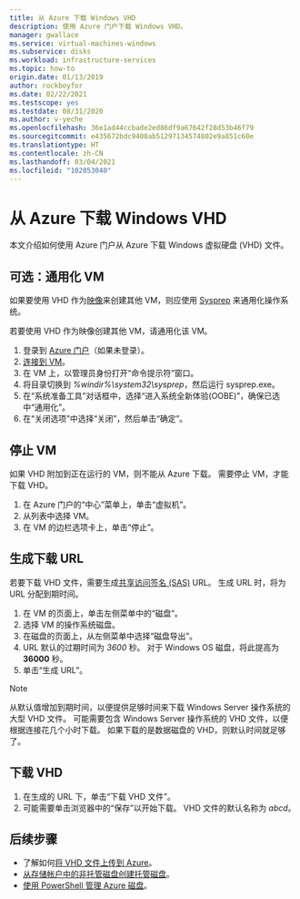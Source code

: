 ```yaml
---
title: 从 Azure 下载 Windows VHD
description: 使用 Azure 门户下载 Windows VHD。
manager: gwallace
ms.service: virtual-machines-windows
ms.subservice: disks
ms.workload: infrastructure-services
ms.topic: how-to
origin.date: 01/13/2019
author: rockboyfor
ms.date: 02/22/2021
ms.testscope: yes
ms.testdate: 08/31/2020
ms.author: v-yeche
ms.openlocfilehash: 36e1ad44ccbade2ed86df9a67642f28d53b46f79
ms.sourcegitcommit: e435672bdc9400ab51297134574802e9a851c60e
ms.translationtype: HT
ms.contentlocale: zh-CN
ms.lasthandoff: 03/04/2021
ms.locfileid: "102053040"
---
```

# <a name="download-a-windows-vhd-from-azure"></a>从 Azure 下载 Windows VHD

本文介绍如何使用 Azure 门户从 Azure 下载 Windows 虚拟硬盘 (VHD) 文件。

## <a name="optional-generalize-the-vm"></a>可选：通用化 VM

如果要使用 VHD 作为[映像](tutorial-custom-images.md)来创建其他 VM，则应使用 [Sysprep](https://docs.microsoft.com/windows-hardware/manufacture/desktop/sysprep--generalize--a-windows-installation) 来通用化操作系统。 

若要使用 VHD 作为映像创建其他 VM，请通用化该 VM。

1. 登录到 [Azure 门户](https://portal.azure.cn/)（如果未登录）。
2. [连接到 VM](connect-logon.md)。 
3. 在 VM 上，以管理员身份打开“命令提示符”窗口。
4. 将目录切换到 *%windir%\system32\sysprep*，然后运行 sysprep.exe。
5. 在“系统准备工具”对话框中，选择“进入系统全新体验(OOBE)”，确保已选中“通用化”。
6. 在“关闭选项”中选择“关闭”，然后单击“确定”。 

## <a name="stop-the-vm"></a>停止 VM

如果 VHD 附加到正在运行的 VM，则不能从 Azure 下载。 需要停止 VM，才能下载 VHD。 

1. 在 Azure 门户的“中心”菜单上，单击“虚拟机”。
1. 从列表中选择 VM。
1. 在 VM 的边栏选项卡上，单击“停止”。

## <a name="generate-download-url"></a>生成下载 URL

若要下载 VHD 文件，需要生成[共享访问签名 (SAS)](../../storage/common/storage-sas-overview.md?toc=/virtual-machines/windows/toc.json) URL。 生成 URL 时，将为 URL 分配到期时间。

1. 在 VM 的页面上，单击左侧菜单中的“磁盘”。
1. 选择 VM 的操作系统磁盘。
1. 在磁盘的页面上，从左侧菜单中选择“磁盘导出”。
1. URL 默认的过期时间为 *3600* 秒。 对于 Windows OS 磁盘，将此提高为 **36000** 秒。
1. 单击“生成 URL”。

> [!NOTE]
> 从默认值增加到期时间，以便提供足够时间来下载 Windows Server 操作系统的大型 VHD 文件。 可能需要包含 Windows Server 操作系统的 VHD 文件，以便根据连接花几个小时下载。 如果下载的是数据磁盘的 VHD，则默认时间就足够了。 
> 
> 

## <a name="download-vhd"></a>下载 VHD

1. 在生成的 URL 下，单击“下载 VHD 文件”。
1. 可能需要单击浏览器中的“保存”以开始下载。 VHD 文件的默认名称为 *abcd*。

## <a name="next-steps"></a>后续步骤

- 了解如何[将 VHD 文件上传到 Azure](upload-generalized-managed.md)。 
- [从存储帐户中的非托管磁盘创建托管磁盘](attach-disk-ps.md)。
- [使用 PowerShell 管理 Azure 磁盘](tutorial-manage-data-disk.md)。

<!--Update_Description: update meta properties, wording update, update link-->